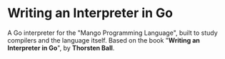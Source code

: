 # Writing an Interpreter in Go

A Go interpreter for the "Mango Programming Language", built to study compilers and the language itself. Based on the book "**Writing an Interpreter in Go**", by **Thorsten Ball**.